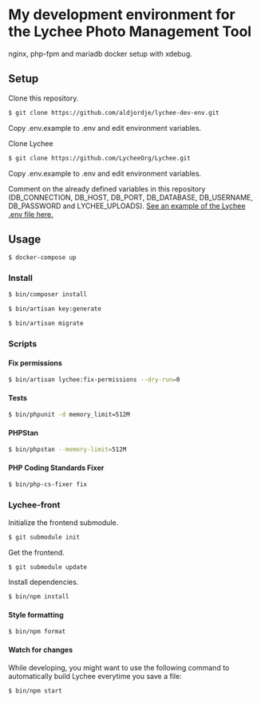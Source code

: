 # My development environment for the Lychee Photo Management Tool

nginx, php-fpm and mariadb docker setup with xdebug.  

## Setup
Clone this repository.
```bash
$ git clone https://github.com/aldjordje/lychee-dev-env.git
```
Copy .env.example to .env and edit environment variables.

Clone Lychee

```bash
$ git clone https://github.com/LycheeOrg/Lychee.git
```
Copy .env.example to .env and edit environment variables.

Comment on the already defined variables in this repository (DB_CONNECTION, DB_HOST, DB_PORT, DB_DATABASE, DB_USERNAME, DB_PASSWORD and LYCHEE_UPLOADS). [See an example of the Lychee .env file here.](docs/.env)
## Usage

```bash
$ docker-compose up
```

### Install
```bash
$ bin/composer install
```
```bash
$ bin/artisan key:generate
```
```bash
$ bin/artisan migrate
```

### Scripts

#### Fix permissions

```bash
$ bin/artisan lychee:fix-permissions --dry-run=0
```

#### Tests

[//]: # (Currently, 362.50 MB of memory is needed to run tests, so we need to expand the memory limit.)
```bash
$ bin/phpunit -d memory_limit=512M
```

#### PHPStan

```bash
$ bin/phpstan --memory-limit=512M
```

#### PHP Coding Standards Fixer

```bash
$ bin/php-cs-fixer fix
```

### Lychee-front

Initialize the frontend submodule.
```bash
$ git submodule init
```

Get the frontend.
```bash
$ git submodule update
```

Install dependencies.
```bash
$ bin/npm install
```

#### Style formatting

```bash
$ bin/npm format
```

#### Watch for changes
While developing, you might want to use the following command to automatically build Lychee everytime you save a file:
```bash
$ bin/npm start
```